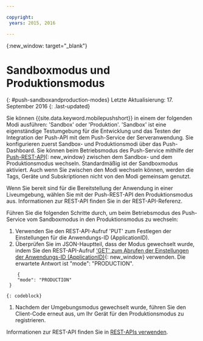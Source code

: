 ```yaml
---

copyright:
 years: 2015, 2016

---
```


{:new_window: target="_blank"}
# Sandboxmodus und Produktionsmodus
{: #push-sandboxandproduction-modes}
Letzte Aktualisierung: 17. September 2016
{: .last-updated}

Sie können {{site.data.keyword.mobilepushshort}} in einem der folgenden Modi ausführen: 'Sandbox' oder 'Produktion'. 'Sandbox' ist eine eigenständige Testumgebung für die Entwicklung und das Testen der Integration der Push-API mit dem Push-Service der Serveranwendung. Sie konfigurieren zuerst Sandbox- und Produktionsmodi über das Push-Dashboard. Sie können beim Betriebsmodus des Push-Service mithilfe der [Push-REST-API](https://mobile.{DomainName}/imfpush/){: new_window} zwischen dem Sandbox- und dem Produktionsmodus wechseln. Standardmäßig ist der Sandboxmodus aktiviert. Auch wenn Sie zwischen den Modi wechseln können, werden die Tags, Geräte und Subskriptionen nicht von den Modi gemeinsam genutzt.


Wenn Sie bereit sind für die Bereitstellung der Anwendung in einer Liveumgebung, wählen Sie mit der Push-REST-API den Produktionsmodus aus. Informationen zur REST-API finden Sie in der REST-API-Referenz.

Führen Sie die folgenden Schritte durch, um beim Betriebsmodus des Push-Service vom Sandboxmodus in den Produktionsmodus zu wechseln:

1. Verwenden Sie den REST-API-Aufruf 'PUT' zum Festlegen der Einstellungen für die Anwendungs-ID (ApplicationID).
2. Überprüfen Sie im JSON-Hauptteil, dass der Modus gewechselt wurde, indem Sie den REST-API-Aufruf ['GET' zum Abrufen der Einstellungen der Anwendungs-ID (ApplicationID)](https://mobile.{DomainName}/imfpush/){: new_window} verwenden. Die erwartete Antwort ist "mode": "PRODUCTION".
```
    { 
    "mode": "PRODUCTION"
 }
```
	{: codeblock}
1. Nachdem der Umgebungsmodus gewechselt wurde, führen Sie den Client-Code erneut aus, um Ihr Gerät für den Produktionsmodus zu registrieren.

Informationen zur REST-API finden Sie in [REST-APIs verwenden](t_restapi.html).
